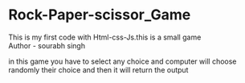 # Rock-Paper-scissor_Game
This is my first code with Html-css-Js.this is a small game
<br>
Author - sourabh singh

in this game you have to select any choice and computer will choose randomly their choice and then it will return the output